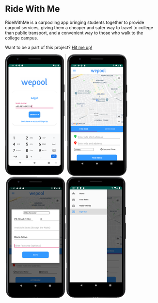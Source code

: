 # Ride With Me

RideWithMe is a carpooling app bringing students together to provide carpool services, giving them a cheaper and safer way to travel to college than public transport, and a convenient way to those who walk to the college campus.

Want to be a part of this project?  [Hit me up!](mailto:tanmay.madaan@verdin.in)

<img src="screenshots/2.png" alt="1.png" width="200" height="400" /> <img src="screenshots/3.png" alt="1.png" width="200" height="400" /><img src="screenshots/4.png" alt="1.png" width="200" height="400" /><img src="screenshots/5.png" alt="1.png" width="200" height="400" />
